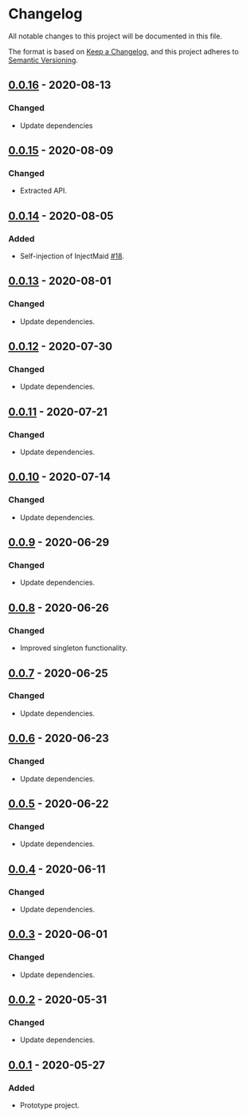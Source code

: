# Changelog
All notable changes to this project will be documented in this file.

The format is based on [Keep a Changelog](https://keepachangelog.com/en/1.0.0/),
and this project adheres to [Semantic Versioning](https://semver.org/spec/v2.0.0.html).

## [0.0.16](https://search.maven.org/artifact/de.quantummaid.injectmaid/injectmaid/0.0.16/jar) - 2020-08-13
### Changed
- Update dependencies

## [0.0.15](https://search.maven.org/artifact/de.quantummaid.injectmaid/injectmaid/0.0.15/jar) - 2020-08-09
### Changed
- Extracted API.

## [0.0.14](https://search.maven.org/artifact/de.quantummaid.injectmaid/injectmaid/0.0.14/jar) - 2020-08-05
### Added
- Self-injection of InjectMaid [#18](https://github.com/quantummaid/injectmaid/issues/18).

## [0.0.13](https://search.maven.org/artifact/de.quantummaid.injectmaid/injectmaid/0.0.13/jar) - 2020-08-01
### Changed
- Update dependencies.

## [0.0.12](https://search.maven.org/artifact/de.quantummaid.injectmaid/injectmaid/0.0.12/jar) - 2020-07-30
### Changed
- Update dependencies.

## [0.0.11](https://search.maven.org/artifact/de.quantummaid.injectmaid/injectmaid/0.0.11/jar) - 2020-07-21
### Changed
- Update dependencies.

## [0.0.10](https://search.maven.org/artifact/de.quantummaid.injectmaid/injectmaid/0.0.10/jar) - 2020-07-14
### Changed
- Update dependencies.

## [0.0.9](https://search.maven.org/artifact/de.quantummaid.injectmaid/injectmaid/0.0.9/jar) - 2020-06-29
### Changed
- Update dependencies.

## [0.0.8](https://search.maven.org/artifact/de.quantummaid.injectmaid/injectmaid/0.0.8/jar) - 2020-06-26
### Changed
- Improved singleton functionality.

## [0.0.7](https://search.maven.org/artifact/de.quantummaid.injectmaid/injectmaid/0.0.7/jar) - 2020-06-25
### Changed
- Update dependencies.

## [0.0.6](https://search.maven.org/artifact/de.quantummaid.injectmaid/injectmaid/0.0.6/jar) - 2020-06-23
### Changed
- Update dependencies.

## [0.0.5](https://search.maven.org/artifact/de.quantummaid.injectmaid/injectmaid/0.0.5/jar) - 2020-06-22
### Changed
- Update dependencies.

## [0.0.4](https://search.maven.org/artifact/de.quantummaid.injectmaid/injectmaid/0.0.4/jar) - 2020-06-11
### Changed
- Update dependencies.

## [0.0.3](https://search.maven.org/artifact/de.quantummaid.injectmaid/injectmaid/0.0.3/jar) - 2020-06-01
### Changed
- Update dependencies.

## [0.0.2](https://search.maven.org/artifact/de.quantummaid.injectmaid/injectmaid/0.0.2/jar) - 2020-05-31
### Changed
- Update dependencies.

## [0.0.1](https://search.maven.org/artifact/de.quantummaid.injectmaid/injectmaid/0.0.1/jar) - 2020-05-27
### Added
- Prototype project.
